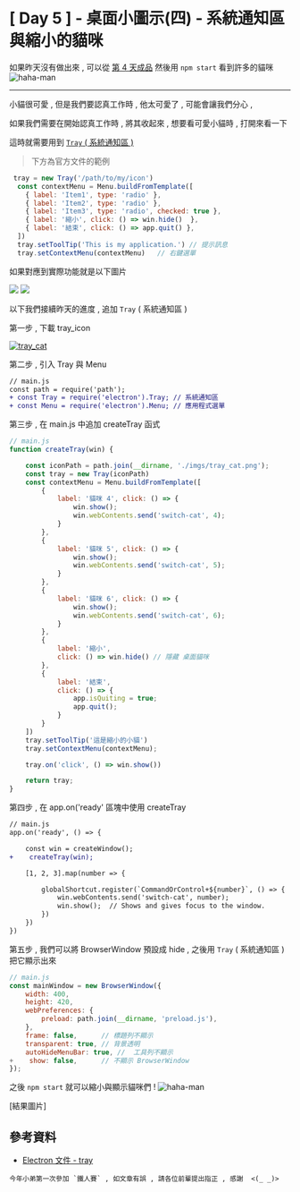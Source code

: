 # [ Day 5 ] - 桌面小圖示(四) - 系統通知區與縮小的貓咪

如果昨天沒有做出來 , 可以從 [第 4 天成品](https://github.com/andrew781026/ithome_ironman_2020/tree/master/day-04) 然後用 `npm start` 看到許多的貓咪 ![haha-man](https://ithelp.ithome.com.tw/images/emoticon/emoticon39.gif)

-----

小貓很可愛 , 但是我們要認真工作時 , 他太可愛了 , 可能會讓我們分心 , 

如果我們需要在開始認真工作時 , 將其收起來 , 想要看可愛小貓時 , 打開來看一下

這時就需要用到 [`Tray` ( 系統通知區 ) ](https://www.electronjs.org/docs/api/tray)

> 下方為官方文件的範例

```javascript
 tray = new Tray('/path/to/my/icon')
  const contextMenu = Menu.buildFromTemplate([
    { label: 'Item1', type: 'radio' },
    { label: 'Item2', type: 'radio' },
    { label: 'Item3', type: 'radio', checked: true },
    { label: '縮小', click: () => win.hide()  },
    { label: '結束', click: () => app.quit() },
  ])
  tray.setToolTip('This is my application.') // 提示訊息
  tray.setContextMenu(contextMenu)   // 右鍵選單
```

如果對應到實際功能就是以下圖片

![](https://i.imgur.com/68ac9iR.png)
![](https://i.imgur.com/cA7JYer.png)

以下我們接續昨天的進度 , 追加 `Tray` ( 系統通知區 ) 

第一步 , 下載 tray_icon 

[![tray_cat](https://i.imgur.com/D5nNrTR.png)](https://i.imgur.com/D5nNrTR.png)

第二步 , 引入 Tray 與 Menu 

```diff
// main.js
const path = require('path');
+ const Tray = require('electron').Tray; // 系統通知區
+ const Menu = require('electron').Menu; // 應用程式選單
```

第三步 , 在 main.js 中追加 createTray 函式

```javascript
// main.js
function createTray(win) {

    const iconPath = path.join(__dirname, './imgs/tray_cat.png');
    const tray = new Tray(iconPath)
    const contextMenu = Menu.buildFromTemplate([
        {
            label: '貓咪 4', click: () => {
                win.show();
                win.webContents.send('switch-cat', 4);
            }
        },
        {
            label: '貓咪 5', click: () => {
                win.show();
                win.webContents.send('switch-cat', 5);
            }
        },
        {
            label: '貓咪 6', click: () => {
                win.show();
                win.webContents.send('switch-cat', 6);
            }
        },
        {
            label: '縮小',
            click: () => win.hide() // 隱藏 桌面貓咪
        },
        {
            label: '結束',
            click: () => {
                app.isQuiting = true;
                app.quit();
            }
        }
    ])
    tray.setToolTip('這是縮小的小貓')
    tray.setContextMenu(contextMenu);

    tray.on('click', () => win.show())

    return tray;
}
```

第四步 , 在 app.on('ready' 區塊中使用 createTray

```diff
// main.js
app.on('ready', () => {

    const win = createWindow();
+    createTray(win);

    [1, 2, 3].map(number => {

        globalShortcut.register(`CommandOrControl+${number}`, () => {
            win.webContents.send('switch-cat', number);
            win.show();  // Shows and gives focus to the window.
        })
    })
})
```

第五步 , 我們可以將 BrowserWindow 預設成 hide , 之後用 `Tray` ( 系統通知區 ) 把它顯示出來

```javascript
// main.js
const mainWindow = new BrowserWindow({
    width: 400,
    height: 420,
    webPreferences: {
        preload: path.join(__dirname, 'preload.js'),
    },
    frame: false,      // 標題列不顯示
    transparent: true, // 背景透明
    autoHideMenuBar: true, //  工具列不顯示
+    show: false,      // 不顯示 BrowserWindow
});
```

之後 `npm start` 就可以縮小與顯示貓咪們 ! ![haha-man](https://ithelp.ithome.com.tw/images/emoticon/emoticon01.gif)

[結果圖片]

## 參考資料

- [Electron 文件 - tray](https://www.electronjs.org/docs/api/tray)

```
今年小弟第一次參加 `鐵人賽` , 如文章有誤 , 請各位前輩提出指正 , 感謝  <(_ _)>
```
